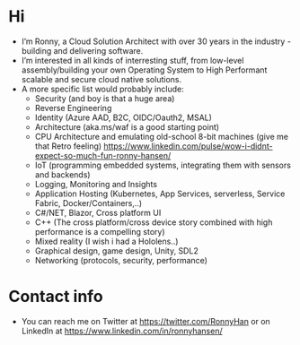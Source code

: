 # Hi 
- I’m Ronny, a Cloud Solution Architect with over 30 years in the industry - building and delivering software.
- I’m interested in all kinds of interresting stuff, from low-level assembly/building your own Operating System to High Performant scalable and secure cloud native solutions.
- A more specific list would probably include:
  - Security (and boy is that a huge area) 
  - Reverse Engineering 
  - Identity (Azure AAD, B2C, OIDC/Oauth2, MSAL) 
  - Architecture (aka.ms/waf is a good starting point)
  - CPU Architecture and emulating old-school 8-bit machines (give me that Retro feeling) <https://www.linkedin.com/pulse/wow-i-didnt-expect-so-much-fun-ronny-hansen/>
  - IoT (programming embedded systems, integrating them with sensors and backends)
  - Logging, Monitoring and Insights
  - Application Hosting (Kubernetes, App Services, serverless, Service Fabric, Docker/Containers,..)
  - C#/NET, Blazor, Cross platform UI
  - C++ (The cross platform/cross device story combined with high performance is a compelling story) 
  - Mixed reality (I wish i had a Hololens..)
  - Graphical design, game design, Unity, SDL2
  - Networking (protocols, security, performance)
  
# Contact info
- You can reach me on Twitter at https://twitter.com/RonnyHan or on LinkedIn at https://www.linkedin.com/in/ronnyhansen/

<!---
RonnyA/RonnyA is a ✨ special ✨ repository because its `README.md` (this file) appears on your GitHub profile.
You can click the Preview link to take a look at your changes.
--->

